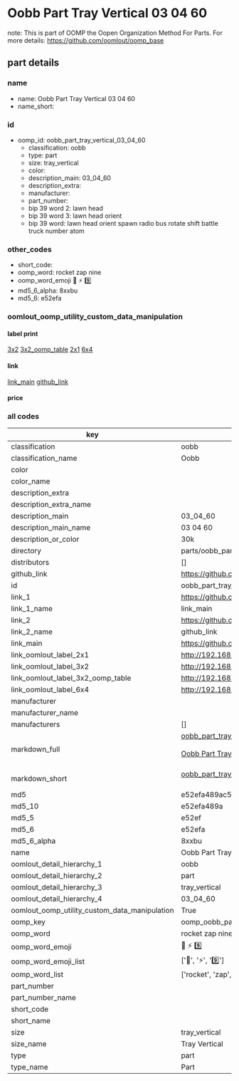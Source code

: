 # Oobb Part Tray Vertical 03 04 60  

note: This is part of OOMP the Oopen Organization Method For Parts. For more details: https://github.com/oomlout/oomp_base

##  part details





### name
* name: Oobb Part Tray Vertical 03 04 60
* name_short: 
### id
* oomp_id: oobb_part_tray_vertical_03_04_60
  * classification: oobb
  * type: part
  * size: tray_vertical
  * color: 
  * description_main: 03_04_60
  * description_extra: 
  * manufacturer: 
  * part_number: 
  * bip 39 word 2: lawn head
  * bip 39 word 3: lawn head orient
  * bip 39 word: lawn head orient spawn radio bus rotate shift battle truck number atom

### other_codes
* short_code: 
* oomp_word: rocket zap nine
* oomp_word_emoji :rocket: :zap: :nine:
* md5_6_alpha: 8xxbu
* md5_6: e52efa






### oomlout_oomp_utility_custom_data_manipulation
#### label print
[3x2](http://192.168.1.245:1112/?label=oomp%208xxbu)
[3x2_oomp_table](http://192.168.1.107:1112/?label=oomp%208xxbu)
[2x1](http://192.168.1.242:1112/?label=oomp%208xxbu)
[6x4](http://192.168.1.55:1112/?label=oomp%208xxbu)    

#### link

[link_main](https://github.com/oomlout/oomlout_oomp_current_version_messy/tree/main/parts/oobb_part_tray_vertical_03_04_60) [github_link](https://github.com/oomlout/oomlout_oomp_part_src/tree/main/parts/oobb_part_tray_vertical_03_04_60)                             

#### price







### all codes 
| key | value |  
| --- | --- |  
| classification | oobb |  
| classification_name | Oobb |  
| color |  |  
| color_name |  |  
| description_extra |  |  
| description_extra_name |  |  
| description_main | 03_04_60 |  
| description_main_name | 03 04 60 |  
| description_or_color | 30k |  
| directory | parts/oobb_part_tray_vertical_03_04_60 |  
| distributors | [] |  
| github_link | https://github.com/oomlout/oomlout_oomp_part_src/tree/main/parts/oobb_part_tray_vertical_03_04_60 |  
| id | oobb_part_tray_vertical_03_04_60 |  
| link_1 | https://github.com/oomlout/oomlout_oomp_current_version_messy/tree/main/parts/oobb_part_tray_vertical_03_04_60 |  
| link_1_name | link_main |  
| link_2 | https://github.com/oomlout/oomlout_oomp_part_src/tree/main/parts/oobb_part_tray_vertical_03_04_60 |  
| link_2_name | github_link |  
| link_main | https://github.com/oomlout/oomlout_oomp_current_version_messy/tree/main/parts/oobb_part_tray_vertical_03_04_60 |  
| link_oomlout_label_2x1 | http://192.168.1.242:1112/?label=oomp%208xxbu |  
| link_oomlout_label_3x2 | http://192.168.1.245:1112/?label=oomp%208xxbu |  
| link_oomlout_label_3x2_oomp_table | http://192.168.1.107:1112/?label=oomp%208xxbu |  
| link_oomlout_label_6x4 | http://192.168.1.55:1112/?label=oomp%208xxbu |  
| manufacturer |  |  
| manufacturer_name |  |  
| manufacturers | [] |  
| markdown_full | [oobb_part_tray_vertical_03_04_60](https://github.com/oomlout/oomlout_oomp_current_version_messy/tree/main/parts/oobb_part_tray_vertical_03_04_60)<br>[](https://github.com/oomlout/oomlout_oomp_current_version_messy/tree/main/parts/oobb_part_tray_vertical_03_04_60)<br>[Oobb Part Tray Vertical 03 04 60](https://github.com/oomlout/oomlout_oomp_current_version_messy/tree/main/parts/oobb_part_tray_vertical_03_04_60)<br><br> |  
| markdown_short | [oobb_part_tray_vertical_03_04_60](https://github.com/oomlout/oomlout_oomp_current_version_messy/tree/main/parts/oobb_part_tray_vertical_03_04_60)<br><br> |  
| md5 | e52efa489ac5d7847bd86d0b391a83f0 |  
| md5_10 | e52efa489a |  
| md5_5 | e52ef |  
| md5_6 | e52efa |  
| md5_6_alpha | 8xxbu |  
| name | Oobb Part Tray Vertical 03 04 60 |  
| oomlout_detail_hierarchy_1 | oobb |  
| oomlout_detail_hierarchy_2 | part |  
| oomlout_detail_hierarchy_3 | tray_vertical |  
| oomlout_detail_hierarchy_4 | 03_04_60 |  
| oomlout_oomp_utility_custom_data_manipulation | True |  
| oomp_key | oomp_oobb_part_tray_vertical_03_04_60 |  
| oomp_word | rocket zap nine |  
| oomp_word_emoji | :rocket: :zap: :nine: |  
| oomp_word_emoji_list | [':rocket:', ':zap:', ':nine:'] |  
| oomp_word_list | ['rocket', 'zap', 'nine'] |  
| part_number |  |  
| part_number_name |  |  
| short_code |  |  
| short_name |  |  
| size | tray_vertical |  
| size_name | Tray Vertical |  
| type | part |  
| type_name | Part |  
